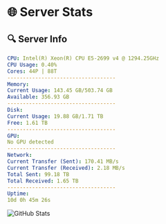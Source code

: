 # 🌐 Server Stats
## 🔍 Server Info
```yaml
CPU: Intel(R) Xeon(R) CPU E5-2699 v4 @ 1294.25GHz
CPU Usage: 0.40%
Cores: 44P | 88T
-----------------------------------
Memory:
Current Usage: 143.45 GB/503.74 GB
Available: 356.93 GB
-----------------------------------
Disk:
Current Usage: 19.88 GB/1.71 TB
Free: 1.61 TB
-----------------------------------
GPU:
No GPU detected
-----------------------------------
Network:
Current Transfer (Sent): 170.41 MB/s
Current Transfer (Received): 2.18 MB/s
Total Sent: 99.18 TB
Total Received: 1.65 TB
-----------------------------------
Uptime:
10d 0h 45m 26s
```
![GitHub Stats](https://img.shields.io/badge/Updated-2025-02-17_23:28:44-blue)